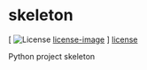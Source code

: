 # skeleton

[ ![License] [license-image] ] [license]

Python project skeleton

[license-image]: 'http://img.shields.io/badge/license-GPLv3-blue.svg'
[license]: 'https://www.gnu.org/copyleft/gpl.html'
